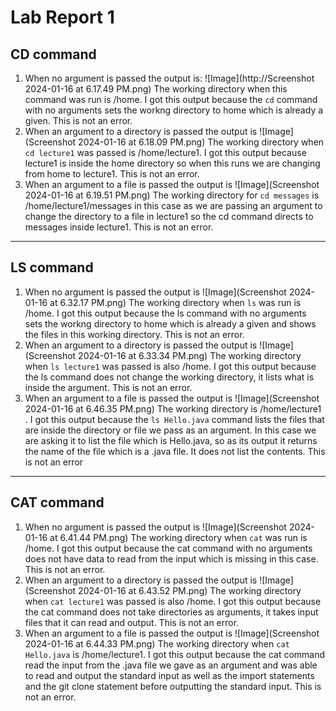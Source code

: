 # Lab Report 1
## CD command
1. When no argument is passed the output is:
   ![Image](http://Screenshot 2024-01-16 at 6.17.49 PM.png)
   The working directory when this command was run is /home. I got this output because the `cd` command with no arguments sets the workng directory to home which is already a given. This is not an error.
2. When an argument to a directory is passed the output is
   ![Image](Screenshot 2024-01-16 at 6.18.09 PM.png)
   The working directory when `cd lecture1` was passed is /home/lecture1. I got this output because lecture1 is inside the home             directory so when this runs we are changing from home to lecture1. This is not an error.
3. When an argument to a file is passed the output is
   ![Image](Screenshot 2024-01-16 at 6.19.51 PM.png)
   The working directory for `cd messages` is /home/lecture1/messages in this case as we are passing an argument to change the directory    to a file in lecture1 so the cd command directs to messages inside lecture1. This is not an error.
---------------------------------------
## LS command

1. When no argument is passed the output is
   ![Image](Screenshot 2024-01-16 at 6.32.17 PM.png)
   The working directory when `ls` was run is /home. I got this output because the ls command with no arguments sets the workng     directory to home which is already a given and shows the files in this working directory. This is not an error.
2. When an argument to a directory is passed the output is
   ![Image](Screenshot 2024-01-16 at 6.33.34 PM.png)
   The working directory when `ls lecture1` was passed is also /home. I got this output because the ls command does not change the           working directory, it lists what is inside the argument. This is not an error.
3. When an argument to a file is passed the output is
   ![Image](Screenshot 2024-01-16 at 6.46.35 PM.png)
   The working directory is /home/lecture1 . I got this output because the `ls Hello.java` command lists the files that are inside the      directory or file we pass as an argument. In this case we are asking it to list the file which is Hello.java, so as its output it        returns the name of the file which is a .java file. It does not list the contents. This is not an error
---------------------------------------

## CAT command
1. When no argument is passed the output is
   ![Image](Screenshot 2024-01-16 at 6.41.44 PM.png)
   The working directory when `cat` was run is /home. I got this output because the cat command with no arguments does not have      data to read from the input which is missing in this case. This is not an error.
2. When an argument to a directory is passed the output is
   ![Image](Screenshot 2024-01-16 at 6.43.52 PM.png)
   The working directory when `cat lecture1` was passed is also /home. I got this output because the cat command does not take              directories as arguments, it takes input files that it can read and output. This is not an error.
3. When an argument to a file is passed the output is
   ![Image](Screenshot 2024-01-16 at 6.44.33 PM.png)
   The working directory when `cat Hello.java` is /home/lecture1. I got this output because the cat command read the input from the         .java file we gave as an argument and was able to read and output the standard input as well as the import statements and the git        clone statement before outputting the standard input. This is not an error.


